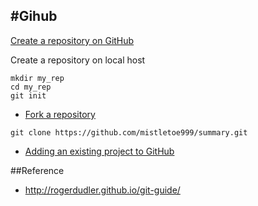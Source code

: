 #Gihub
--------------------------


 [Create a repository on GitHub](https://help.github.com/articles/create-a-repo/)
 
 Create a repository on local host

```
mkdir my_rep
cd my_rep
git init
```

- [Fork a repository](https://help.github.com/articles/fork-a-repo/)
```
git clone https://github.com/mistletoe999/summary.git
```
- [Adding an existing project to GitHub](https://help.github.com/articles/adding-an-existing-project-to-github-using-the-command-line/)






##Reference

* http://rogerdudler.github.io/git-guide/
